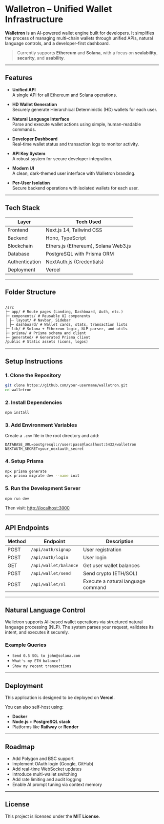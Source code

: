 # Walletron – Unified Wallet Infrastructure

**Walletron** is an AI-powered wallet engine built for developers. It simplifies the process of managing multi-chain wallets through unified APIs, natural language controls, and a developer-first dashboard.

> Currently supports **Ethereum** and **Solana**, with a focus on **scalability**, **security**, and **usability**.

---

## Features

- **Unified API**  
  A single API for all Ethereum and Solana operations.

- **HD Wallet Generation**  
  Securely generate Hierarchical Deterministic (HD) wallets for each user.

- **Natural Language Interface**  
  Parse and execute wallet actions using simple, human-readable commands.

- **Developer Dashboard**  
  Real-time wallet status and transaction logs to monitor activity.

- **API Key System**  
  A robust system for secure developer integration.

- **Modern UI**  
  A clean, dark-themed user interface with Walletron branding.

- **Per-User Isolation**  
  Secure backend operations with isolated wallets for each user.

---

## Tech Stack

| Layer          | Tech Used                            |
| -------------- | ------------------------------------ |
| Frontend       | Next.js 14, Tailwind CSS             |
| Backend        | Hono, TypeScript                     |
| Blockchain     | Ethers.js (Ethereum), Solana Web3.js |
| Database       | PostgreSQL with Prisma ORM           |
| Authentication | NextAuth.js (Credentials)            |
| Deployment     | Vercel                               |

---

## Folder Structure

```

/src
├─ app/ # Route pages (Landing, Dashboard, Auth, etc.)
├─ components/ # Reusable UI components
│ ├─ layout/ # Navbar, Sidebar
│ ├─ dashboard/ # Wallet cards, stats, transaction lists
├─ lib/ # Solana + Ethereum logic, NLP parser, and utils
├─ prisma/ # Prisma schema and client
├─ generated/ # Generated Prisma client
/public # Static assets (icons, logos)

```

---

## Setup Instructions

### 1. Clone the Repository

```bash
git clone https://github.com/your-username/walletron.git
cd walletron
```

### 2. Install Dependencies

```bash
npm install
```

### 3. Add Environment Variables

Create a `.env` file in the root directory and add:

```env
DATABASE_URL=postgresql://user:pass@localhost:5432/walletron
NEXTAUTH_SECRET=your_nextauth_secret
```

### 4. Setup Prisma

```bash
npx prisma generate
npx prisma migrate dev --name init
```

### 5. Run the Development Server

```bash
npm run dev
```

Then visit: [http://localhost:3000](http://localhost:3000)

---

## API Endpoints

| Method | Endpoint              | Description                        |
| ------ | --------------------- | ---------------------------------- |
| POST   | `/api/auth/signup`    | User registration                  |
| POST   | `/api/auth/login`     | User login                         |
| GET    | `/api/wallet/balance` | Get user wallet balances           |
| POST   | `/api/wallet/send`    | Send crypto (ETH/SOL)              |
| POST   | `/api/wallet/nl`      | Execute a natural language command |

---

## Natural Language Control

Walletron supports AI-based wallet operations via structured natural language processing (NLP). The system parses your request, validates its intent, and executes it securely.

### Example Queries

- `Send 0.5 SOL to john@solana.com`
- `What's my ETH balance?`
- `Show my recent transactions`

---

## Deployment

This application is designed to be deployed on **Vercel**.

You can also self-host using:

- **Docker**
- **Node.js + PostgreSQL stack**
- Platforms like **Railway** or **Render**

---

## Roadmap

- Add Polygon and BSC support
- Implement OAuth login (Google, GitHub)
- Add real-time WebSocket updates
- Introduce multi-wallet switching
- Add rate limiting and audit logging
- Enable AI prompt tuning via context memory

---

## License

This project is licensed under the **MIT License**.

